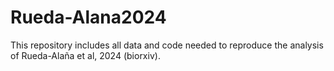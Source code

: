 # Rueda-Alana2024
This repository includes all data and code needed to reproduce the analysis of Rueda-Alaña et al, 2024 (biorxiv). 
